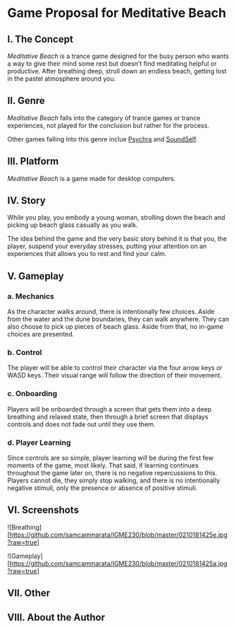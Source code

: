 # Game Proposal for Meditative Beach

## I. The Concept
*Meditative Beach* is a trance game designed for the busy person who wants a way to give their mind some rest but doesn't find
meditating helpful or productive. After breathing deep, stroll down an endless beach, getting lost in the pastel atmosphere 
around you.

## II. Genre
*Meditative Beach* falls into the category of trance games or trance experiences, not played for the conclusion but rather for the
process.

Other games falling into this genre inclue [Psychra](https://nratcliff.itch.io/psychra) and [SoundSelf](http://soundselfgame.com/).

## III. Platform
*Meditative Beach* is a game made for desktop computers. 

## IV. Story
While you play, you embody a young woman, strolling down the beach and picking up beach glass casually as you walk. 

The idea behind the game and the very basic story behind it is that you, the player, suspend your everyday stresses, putting
your attention on an experiences that allows you to rest and find your calm. 

## V. Gameplay
### a. Mechanics
As the character walks around, there is intentionally few choices. Aside from the water and the dune boundaries, they can walk anywhere.
They can also choose to pick up pieces of beach glass. Aside from that, no in-game choices are presented.

### b. Control
The player will be able to control their character via the four arrow keys or WASD keys. Their visual range will follow the direction
of their movement.

### c. Onboarding
Players will be onboarded through a screen that gets them into a deep breathing and relaxed state, then through a brief screen that displays controls and does not fade out until they use them.

### d. Player Learning
Since controls are so simple, player learning will be during the first few moments of the game, most likely. That said, if learning continues throughout the game later on, there is no negative repercussions to this. Players cannot die, they simply stop walking, and there is no intentionally negative stimuli, only the presence or absence of positive stimuli.

## VI. Screenshots
![Breathing][https://github.com/samcammarata/IGME230/blob/master/0210181425e.jpg?raw=true]

![Gameplay][https://github.com/samcammarata/IGME230/blob/master/0210181425a.jpg?raw=true]

## VII. Other

## VIII. About the Author
